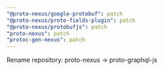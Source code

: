 ```yaml
---
"@proto-nexus/google-protobuf": patch
"@proto-nexus/proto-fields-plugin": patch
"@proto-nexus/protobufjs": patch
"proto-nexus": patch
"protoc-gen-nexus": patch
---
```


Rename repository: proto-nexus -> proto-graphql-js

